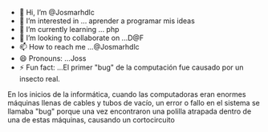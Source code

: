- 👋 Hi, I’m @Josmarhdlc
- 👀 I’m interested in ... aprender a programar mis ideas 
- 🌱 I’m currently learning ... php
- 💞️ I’m looking to collaborate on ...D@F
- 📫 How to reach me ...@Josmarhdlc
- 😄 Pronouns: ...Joss
- ⚡ Fun fact: ...El primer "bug" de la computación fue causado por un insecto real.

En los inicios de la informática, cuando las computadoras eran enormes máquinas llenas de cables y tubos de vacío, un error o fallo en el sistema se llamaba "bug" porque una vez encontraron una polilla atrapada dentro de una de estas máquinas, causando un cortocircuito

<!---
Josmarhdlc/Josmarhdlc is a ✨ special ✨ repository because its `README.md` (this file) appears on your GitHub profile.
You can click the Preview link to take a look at your changes.
--->
